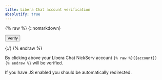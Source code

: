 ```yaml
---
title: Libera Chat account verification
absolutify: true
---
```


{% raw %}
{::nomarkdown}
<!-- markdownlint-disable MD033 -->

<div class="verification">
  <form method="POST" action="{{target}}">
    <input type="submit" value="Verify">
  </form>
  <script>
    /*
    const form = document.getElementById('verification-form')
    form.submit()
    */
  </script>
</div>

{:/}
{% endraw %}

By clicking above your Libera Chat NickServ account
`{% raw %}{{account}}{% endraw %}` will be verified.

If you have JS enabled you should be automatically redirected.
